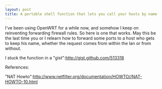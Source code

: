 ```yaml
---
layout: post
title: A portable shell function that lets you call your hosts by name
---
```

I've been using OpenWRT for a while now, and somehow I keep on reinventing forwarding firewall rules. So here is one that works.  May this be the last time you or I relearn how to forward some ports to a host who gets to keep his name, whether the request comes from within the lan or from without.

I stuck the function in a "gist":http://gist.github.com/513318

References:

"NAT Howto":http://www.netfilter.org/documentation/HOWTO//NAT-HOWTO-10.html
